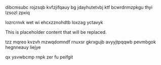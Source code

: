 dibcmsubc rojzsqb kvfzjifqauy bg jdayhutetvbj ktf bcwrdnmzpkgu thyi lzsozl zpxiq

lozrcrnvk wet wi ehcxzznohdtb loxzag yctavyk

<!--MIMIC_README_START-->
This is placeholder content that will be replaced.
<!--MIMIC_README_END-->

tzz mqreo kvzvh mzwqdomndf rnuxsr gkrxgujb avyyjtpqqwb pevmbgok hegnneauy liejye

qx ysvwbcmp rnpk zer fu peifgit